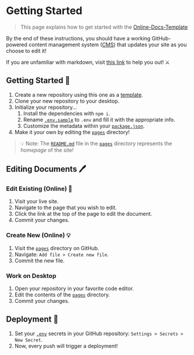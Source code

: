 # Getting Started
> This page explains how to get started with the [Online-Docs-Template](https://github.com/EthanThatOneKid/online-docs-template)

By the end of these instructions, you should have a working GitHub-powered content management system ([CMS](https://en.wikipedia.org/wiki/Content_management_system)) that updates your site as you choose to edit it!

If you are unfamiliar with markdown, visit [this link](https://commonmark.org/help/) to help you out! ⚔

## Getting Started 🍎
1. Create a new repository using this one as a [template](https://github.com/EthanThatOneKid/online-docs-template/generate).
1. Clone your new repository to your desktop.
1. Initialize your repository...
	1. Install the dependencies with `npm i`.
	1. Rename [`.env.sample`](.env.sample) to `.env` and fill it with the appropriate info.
	1. Customize the metadata within your [`package.json`](package.json).
1. Make it your own by editing the [`pages`](pages) directory!

> 💡 Note: The [`README.md`](pages/README.md) file in the [`pages`](pages) directory represents the *homepage* of the site!

## Editing Documents 🖊

### Edit Existing (Online) 📝
1. Visit your live site.
1. Navigate to the page that you wish to edit.
1. Click the link at the top of the page to edit the document.
1. Commit your changes.

### Create New (Online) 💡
1. Visit the [`pages`](pages) directory on GitHub.
1. Navigate: `Add file > Create new file`.
1. Commit the new file.

### Work on Desktop
1. Open your repository in your favorite code editor.
1. Edit the contents of the [`pages`](pages) directory.
1. Commit your changes.

## Deployment 🚀
1. Set your [`.env`](.env.sample) secrets in your GitHub repository: `Settings > Secrets > New Secret`.
1. Now, every push will trigger a deployment!